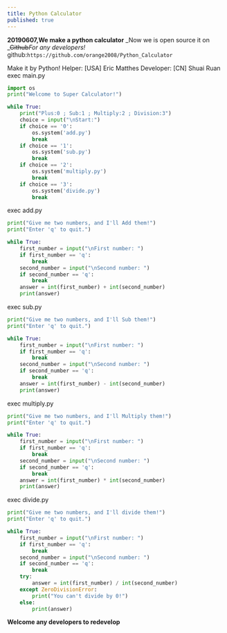 ```yaml
---
title: Python Calculator
published: true
---
```


**20190607,We make a python calculator**
_Now we is open source it on _~~Github~~_For any developers!_
github:`https://github.com/orange2008/Python_Calculator`

Make it by Python!
Helper: [USA] Eric Matthes
Developer: [CN] Shuai Ruan
exec main.py
```python
import os
print("Welcome to Super Calculator!")

while True:
    print("Plus:0 ; Sub:1 ; Multiply:2 ; Division:3")
    choice = input("\nStart:")
    if choice == '0':
        os.system('add.py')
        break
    if choice == '1':
        os.system('sub.py')
        break
    if choice == '2':
        os.system('multiply.py')
        break
    if choice == '3':
        os.system('divide.py')
        break

```
exec add.py
```python
print("Give me two numbers, and I'll Add them!")
print("Enter 'q' to quit.")

while True:
    first_number = input("\nFirst number: ")
    if first_number == 'q':
        break
    second_number = input("\nSecond number: ")
    if second_number == 'q':
        break
    answer = int(first_number) + int(second_number)
    print(answer)
```

exec sub.py
```python
print("Give me two numbers, and I'll Sub them!")
print("Enter 'q' to quit.")

while True:
    first_number = input("\nFirst number: ")
    if first_number == 'q':
        break
    second_number = input("\nSecond number: ")
    if second_number == 'q':
        break
    answer = int(first_number) - int(second_number)
    print(answer)
```

exec multiply.py
```python
print("Give me two numbers, and I'll Multiply them!")
print("Enter 'q' to quit.")

while True:
    first_number = input("\nFirst number: ")
    if first_number == 'q':
        break
    second_number = input("\nSecond number: ")
    if second_number == 'q':
        break
    answer = int(first_number) * int(second_number)
    print(answer)
```

exec divide.py
```python
print("Give me two numbers, and I'll divide them!")
print("Enter 'q' to quit.")

while True:
    first_number = input("\nFirst number: ")
    if first_number == 'q':
        break
    second_number = input("\nSecond number: ")
    if second_number == 'q':
        break
    try:
        answer = int(first_number) / int(second_number)
    except ZeroDivisionError:
        print("You can't divide by 0!")
    else:
        print(answer)
```
**Welcome any developers to redevelop**
